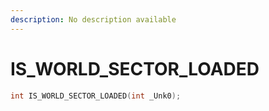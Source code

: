 ```yaml
---
description: No description available 
---
```


# IS_WORLD_SECTOR_LOADED

```cpp
int IS_WORLD_SECTOR_LOADED(int _Unk0);
```